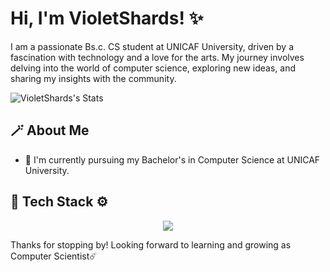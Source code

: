 # Hi, I'm VioletShards! ✨

I am a passionate Bs.c. CS student at UNICAF University, driven by a fascination with technology and a love for the arts. My journey involves delving into the world of computer science, exploring new ideas, and sharing my insights with the community.

![VioletShards's Stats](https://github-readme-stats.vercel.app/api?username=VioletShards&theme=dark&show_icons=true&hide_border=true&count_private=true)

## 🪄 About Me

- 🔭 I'm currently pursuing my Bachelor's in Computer Science at UNICAF University.
<!--- - 📝 I write in-depth, long-form articles on my website [theenthusiast.dev](https://theenthusiast.dev), accumulating over 20k views within just 2 months.
- 🌐 Proud member of the [Hackernoon Blogging Fellowship](https://hackernoon.com/), contributing to the tech community.
- ✍️ Content Writer at [freeCodeCamp](https://www.freecodecamp.org/), gearing up to share valuable insights with the global coding community.

## My Articles
- [JavaScript Engine and Runtime Explained](https://www.freecodecamp.org/news/javascript-engine-and-runtime-explained/)--->


## 🔧 Tech Stack ⚙️
<p align="center">
  <a href="https://skillicons.dev">
    <img src="https://skillicons.dev/icons?i=git,py,js,cpp&theme=dark" />
  </a>
</p>

<!--- ## 🌱 Currently Exploring

- 🚀 Learning Full Stack Web Development
  - Exploring the ins and outs of React and Redux for dynamic front-end experiences.
  - Navigating through the world of React Router for seamless page transitions.
  - Styling with Tailwind CSS to create modern and responsive user interfaces.
  - Building server-side applications with Django, a powerful Python web framework.
  - Diving into PostgreSQL for efficient and scalable database management.

 ## 🏆 Achievements

- 🌟 Completed Hacktoberfest 2023 - Contributed to open source projects and celebrated the spirit of collaboration.


## 📬 Get in Touch

- Connect with me on [Twitter](https://twitter.com/introvertedbot)
- Read more of my articles on [theenthusiast.dev](https://theenthusiast.dev) --->

Thanks for stopping by! Looking forward to learning and growing as Computer Scientist☄️



<!--

Here are some ideas to get you started:

- 🔭 I’m currently working on ...
- 🌱 I’m currently learning ...
- 👯 I’m looking to collaborate on ...
- 🤔 I’m looking for help with ...
- 💬 Ask me about ...
- 📫 How to reach me: ...
- 😄 Pronouns: ...
- ⚡ Fun fact: ...
-->
